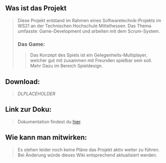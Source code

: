 ## Was ist das Projekt
> Diese Projekt entstand im Rahmen eines Softwaretechnik-Projekts im WS21 an der Technischen Hochschule Mittelhessen.
> Das Thema umfasste: Game-Development und arbeiten mit dem Scrum-System.
> ### Das Game:
> > Das Konzept des Spiels ist ein Gelegenheits-Multiplayer, welcher gut mit zusammen mit Freunden spielbar sein soll.
> > Mehr Dazu im Bereich Spieldesign.

## Download:
> _DLPLACEHOLDER_

## Link zur Doku:
> Dokumentation findest du [hier](https://scout507.github.io/SWT-P_WS_21/annotated.html).

## Wie kann man mitwirken:
> Es stehen leider noch keine Pläne das Projekt aktiv weiter zu führen.
> Bei Änderung würde dieses Wiki entsprechend aktualisiert werden.
